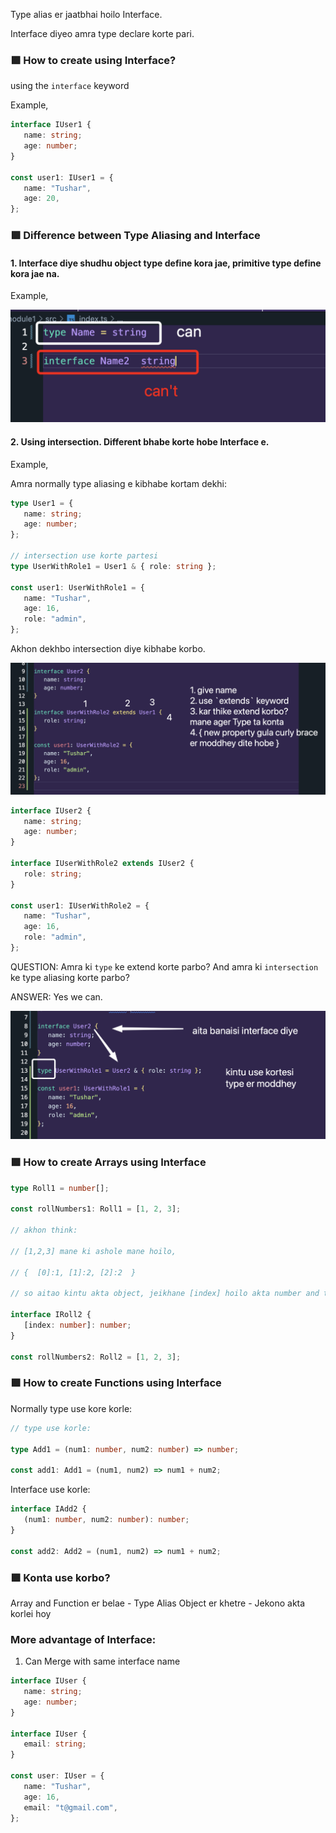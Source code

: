 Type alias er jaatbhai hoilo Interface.

Interface diyeo amra type declare korte pari.

### 🟪 How to create using Interface?

using the `interface` keyword

Example,

```ts
interface IUser1 {
   name: string;
   age: number;
}

const user1: IUser1 = {
   name: "Tushar",
   age: 20,
};
```

### 🟪 Difference between Type Aliasing and Interface

#### 1. Interface diye shudhu object type define kora jae, primitive type define kora jae na.

Example,

![alt text](image-3.png)

#### 2. Using intersection. Different bhabe korte hobe Interface e.

Example,

Amra normally type aliasing e kibhabe kortam dekhi:

```ts
type User1 = {
   name: string;
   age: number;
};

// intersection use korte partesi
type UserWithRole1 = User1 & { role: string };

const user1: UserWithRole1 = {
   name: "Tushar",
   age: 16,
   role: "admin",
};
```

Akhon dekhbo intersection diye kibhabe korbo.

![alt text](image-4.png)

```ts
interface IUser2 {
   name: string;
   age: number;
}

interface IUserWithRole2 extends IUser2 {
   role: string;
}

const user1: IUserWithRole2 = {
   name: "Tushar",
   age: 16,
   role: "admin",
};
```

QUESTION: Amra ki `type` ke extend korte parbo? And amra ki `intersection` ke type aliasing korte parbo?

ANSWER: Yes we can.

![alt text](image-5.png)

### 🟪 How to create Arrays using Interface

```ts
type Roll1 = number[];

const rollNumbers1: Roll1 = [1, 2, 3];

// akhon think:

// [1,2,3] mane ki ashole mane hoilo,

// {  [0]:1, [1]:2, [2]:2  }

// so aitao kintu akta object, jeikhane [index] hoilo akta number and tar value o akta number

interface IRoll2 {
   [index: number]: number;
}

const rollNumbers2: Roll2 = [1, 2, 3];
```

### 🟪 How to create Functions using Interface

Normally type use kore korle:

```ts
// type use korle:

type Add1 = (num1: number, num2: number) => number;

const add1: Add1 = (num1, num2) => num1 + num2;
```

Interface use korle:

```ts
interface IAdd2 {
   (num1: number, num2: number): number;
}

const add2: Add2 = (num1, num2) => num1 + num2;
```

### 🟪 Konta use korbo?

Array and Function er belae - Type Alias
Object er khetre - Jekono akta korlei hoy

### More advantage of Interface:

1. Can Merge with same interface name

```ts
interface IUser {
   name: string;
   age: number;
}

interface IUser {
   email: string;
}

const user: IUser = {
   name: "Tushar",
   age: 16,
   email: "t@gmail.com",
};
```
